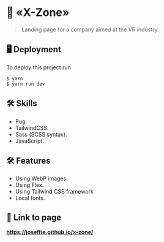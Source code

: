 # ‍💼 «X-Zone»

> Landing page for a company aimed at the VR industry.

## 🖥️ Deployment

To deploy this project run

```
$ yarn
$ yarn run dev
```

## 🛠 Skills

- Pug.
- TailwindCSS.
- Sass (SCSS syntax).
- JavaScript.

## 🛠 Features

- Using WebP images.
- Using Flex.
- Using Tailwind CSS framework
- Local fonts.

## 🔗 Link to page

**https://joseffie.github.io/x-zone/**
